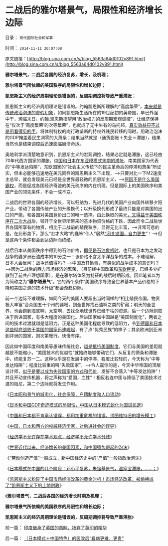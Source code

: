 # 二战后的雅尔塔景气，局限性和经济增长边际

目录： `现代国际社会和军事` 

时间： `2014-11-11 20:07:08` 

原文链接：[http://blog.sina.com.cn/s/blog_5563a64d0102v891.html](http://blog.sina.com.cn/s/blog_5563a64d0102v891.html)

**雅尔塔景气，二战后各国的经济复苏，增长，及机理；**

**雅尔塔景气所依赖的美国秩序的局限性和增长边际；**

**凯恩斯主义的经济周期理论是错误的，反周期调控将导致严重滞胀**；

凯恩斯主义的经济周期理论是错误的。约翰凯恩斯所理解的“高度繁荣”，[本来就是传统政治泡沫的虚假幻象](../../../2014/11/3/新中国经济史中的“产值”简史.md)，如同凯恩斯生活所在的19世纪初的英帝国，早已外强中干，濒临末日。约翰.凯恩斯指望用“政治权力的反周期宏观调控”，让经济保持在“仅次于‘高度繁荣’的次等繁荣”，也就成了无中生有的乌托邦，[真实效益只不过是用看得见的手](../../../2008/6/16/欺凌客观经济规律总是适得其反.md)，将体制特权的向行政垄断的特权外贱民转移的同时，用政治泡沫的GDP掩盖着民生凋零的大萧条；结果当然就是（通货膨胀＋失业＝滞胀），结果当然也是结束调控后迅速面临崩溃命运。

奥地利学派清楚地意识到，凯恩斯主义的宏观调控，结果必定就是滞胀，这已经由70年代西方国家的滞胀，[中国和日本在东亚模模式末期的滞胀](../../../2014/11/3/牛逼哄哄“日本可以说不，中国不高兴”的傻逼；.md)，南美国家为代表的“中等发达陷阱”，东欧国家的“社会主义传统下的民主革命后的停滞和萧条”所证实，但未必能够迅速地在美元同样的凯恩斯主义下出现，——>只要对比一下M2速度主总早，就会发现美元已经是全世界最轻微的凯恩斯主义，——>[原因不是什么美国霸权](../../../2010/5/3/美国历史上最可笑的对手.md)，而是促成各国经济奇迹的美元秩序的内在机理。但是国际上的美国秩序和美国产业的领先条件，不会一成不变。

二战后的世界各国的经济增长，可以归纳为，先进几代的美国产业向国外转移夕阳产业，带动了各国传统产业的升级换代；以升级换代形成了最终只能是对美国的出口的产能，和各国对美国竞价出口的唯一选择。由此换取的美元[，又得益于美国秩序在二次大战](../../../2014/10/31/中国日本应感谢美国秩序，东亚经济奇迹的局限性和自欺欺人的GDP.md)后，铺开于全世界所带来的基本物资价格的下跌，因此而令二战后世界各国所享有的物资，相比于二战前的殖民秩序，显得无比丰富，——>非常可悲的是，在此形势下，那么“宏才大略”的蠢笨“伟人”居然[“闭关锁国，自力更生](../../../2011/1/18/美国不会支持中国“颜色革命”.md)”！——>但是这两个条件都会到达边际而终结。

战后日本从美国秩序中得到的石油价格，[即便是石油危机时](../../../2009/8/3/谁说美国很聪明的？.md)，也只是日本为之发动战争的婆罗洲石油成本的10分之一！该价格不含太平洋战争的成本。不难理解，日本人会反问：战争还值得吗？——>中国及其愤青，有类似的战争成本的意识吗？——>因为二战后的西方市场经济的繁荣，（目前经中国改革和[东欧巨变](../../../2009/8/4/苏东巨变的真相是苏联并没有消失.md)，已经多少扩散到了前共产理想国家），是在雅尔塔体系为特征的战后时期形成。因此笔者以为为简称之为“**雅尔塔景气**”。它的两个条件“美国秩序导致全世界基本产品价格的下降和美国之源的技术升级”都会渐趋边际。

前一个边际不难理解，如同今天的美国人要超出当时同样的“相比殖民帝国，物资极大丰富”合众国五十个州的疆域，到全世界找石油啊之类的矿藏；明天的全世界，也会跑到海底啊，太空啊，去找全地球世界已经干枯的资源。后一个边际则取决于后进国家，有多大程度的美国化。后进国家如中国越是“美国制度化”，两者之间的技术过渡就越是低阻力。正是这种美国化程度导致的低阻力，令[到德国和日本这些彻底战败于美国的国家迅速崛起](../../../2014/10/30/战后日本经济增长的真正原因及机理.md)，有了点“优秀民族”的样子；其余欧洲到亚洲到非洲的国家，则次第雁行，快慢有序。

因此如中国印度和南美等愚昧传统社会，[越是抵抗美国制度](../../../2014/1/4/人类历史上政治最黑暗的20世纪，格申克龙“后发优势”.md)，它们与美国的差距就越是不能缩小，“美国技术的优越性”就始终能够带动它们，从反复的萧条和滞胀中，终能复苏一二。这种似乎是在发展中的停滞，程度比较轻的，今天称为“中等发达陷阱”；程度比较重的叫“失败国家”，——>令人震惊的是，今天中华帝国的顶层设计师，[似乎是要以成为失败国家的方式和代价](../../../2013/5/27/冷血政策的“低风险”是堰塞湖的高利贷.md)，发誓不会落入“中等发达陷阱”！并且开动宣传机器，将之声称为“爱国，血性”！相反若连中国与降低了美国技术过渡的阻尼，第二个边际就将发生作用。

《[日本昭和景气的城市化，社会保障，户籍制度和人口流动](../../../2014/11/1/日本昭和景气的城市化，社会保障，户籍制度和人口流动；.md)》

《[日本和中国GDP奇迹模式的局限性，中国从日本模式蜕化为国进民退](../../../2014/11/2/日本和中国GDP奇迹模式的局限性.md)》

《[中国和日本都不肯承认错误，都用加重危机的错误，试图维持旧的增长模工](../../../2014/11/3/牛逼哄哄“日本可以说不，中国不高兴”的傻逼；.md)》

《[中国，日本和西方的权威经济学家，对后进社会的误导](../../../2014/11/4/日本和西方的权威经济学家，对后进社会的误导.md)》

《[经济学不允许存在学术观点，经济学不允许学术分歧](../../../2014/11/5/经济学不允许存在学术观点，经济学不允许学术分歧；.md)》

《[世界近代以来，经济增长的美国因素，和中国强势崛起的泡沫](../../../2014/11/1/近代以来世界各国经济增长的美国因素和中国泡沫.md)》

《[“劳动创造产值”一般成立，新中国经济史中的“产值”一般指政治泡沫](../../../2014/11/3/新中国经济史中的“产值”简史.md)》

《[日本模式在中国的几个阶段：邓小平复苏，朱镕基景气，温家宝滞胀，……；](../../../2014/11/5/日本模式在中国的几个阶段性“周期”.md)》

《[凯恩斯主义粉碎了中国市场经济改革的黄金时机！市场经济改革，被偷换成了“凯恩斯主义下的土地财政](../../../2014/11/8/凯恩斯主义粉碎了中国市场经济改革的黄金时机！.md)》

《**雅尔塔景气，二战后各国的经济增长时期及机理；**

**雅尔塔景气所依赖的美国秩序的局限性和增长边际；**

**凯恩斯主义的经济周期理论是错误的，反周期调控将导致严重滞胀**》

前一篇： [印度继承了英国的愚昧，扬弃了英印的精华](../../../2014/11/15/印度继承了英国的愚昧，扬弃了英印的精华.md)

后一篇： [（日本模式＋中国特色）的医改后“看病更难，更贵”](../../../2014/11/11/（日本模式＋中国特色）的医改后“看病更难，更贵”.md)


